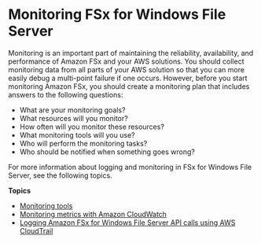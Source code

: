 # Monitoring FSx for Windows File Server<a name="monitoring_overview"></a>

Monitoring is an important part of maintaining the reliability, availability, and performance of Amazon FSx and your AWS solutions\. You should collect monitoring data from all parts of your AWS solution so that you can more easily debug a multi\-point failure if one occurs\. However, before you start monitoring Amazon FSx, you should create a monitoring plan that includes answers to the following questions:
+ What are your monitoring goals?
+ What resources will you monitor?
+ How often will you monitor these resources?
+ What monitoring tools will you use?
+ Who will perform the monitoring tasks?
+ Who should be notified when something goes wrong?

For more information about logging and monitoring in FSx for Windows File Server, see the following topics\.

**Topics**
+ [Monitoring tools](monitoring_automated_manual.md)
+ [Monitoring metrics with Amazon CloudWatch](monitoring-cloudwatch.md)
+ [Logging Amazon FSx for Windows File Server API calls using AWS CloudTrail](logging-using-cloudtrail.md)